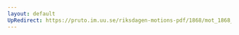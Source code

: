 ```yaml
---
layout: default
UpRedirect: https://pruto.im.uu.se/riksdagen-motions-pdf/1868/mot_1868__ak__177/mot_1868__ak__177-001.pdf
---
```

